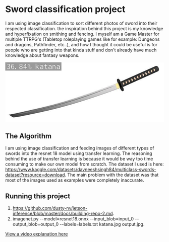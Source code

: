 # Sword classification project

 I am using image classification to sort different photos of sword into their respected classification. the inspiration behind this project is my knowledge and hyperfixation on smithing and fencing. I myself am a Game Master for multiple TTRPG's (Tabletop roleplaying games like for example: Dungeons and dragons, Pathfinder, etc..), and how I thought it could be useful is for people who are getting into that kinda stuff and don't already have much knowledge about fantasy weapons.

![An image of a katana](output.jpg)

## The Algorithm

I am using image classification and feeding images of different types of swords into the resnet 18 model using transfer learning. The reasoning behind the use of transfer learning is because it would be way too time consuming to make our own model from scratch. The dataset I used is here: https://www.kaggle.com/datasets/davneeshsingh84/multiclass-swords-dataset?resource=download. The main problem with the dataset was that most of the images used as examples were completely inaccurate.

## Running this project

1. https://github.com/dusty-nv/jetson-inference/blob/master/docs/building-repo-2.md.
2. imagenet.py --model=resnet18.onnx --input_blob=input_0 --output_blob=output_0 --labels=labels.txt katana.jpg output.jpg.

[View a video explanation here](https://youtu.be/Z805Ii-2HRw)

